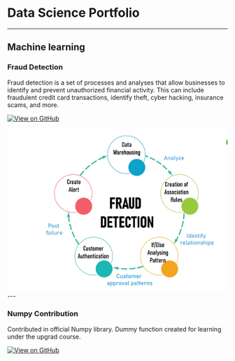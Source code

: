 # Data Science Portfolio
---
## Machine learning

### Fraud Detection

Fraud detection is a set of processes and analyses that allow businesses to identify and prevent unauthorized financial activity. This can include fraudulent credit card transactions, identify theft, cyber hacking, insurance scams, and more.

[![View on GitHub](https://img.shields.io/badge/GitHub-View_on_GitHub-blue?logo=GitHub)](https://github.com/IshaSukhija/Fraud_Detection)

<center><img src="assets/img/FD.PNG"/></center>
---

### Numpy Contribution
Contributed in official Numpy library.
Dummy function created for learning under the upgrad course.

[![View on GitHub](https://img.shields.io/badge/GitHub-View_on_GitHub-blue?logo=GitHub)](https://github.com/IshaSukhija/numpy)










